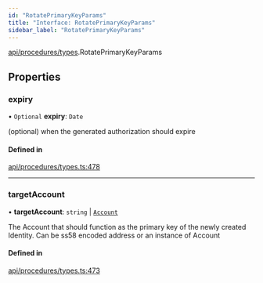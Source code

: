 ```yaml
---
id: "RotatePrimaryKeyParams"
title: "Interface: RotatePrimaryKeyParams"
sidebar_label: "RotatePrimaryKeyParams"
---
```


[api/procedures/types](../../../../../modules/API/Procedures/Types/Types.md).RotatePrimaryKeyParams

## Properties

### expiry

• `Optional` **expiry**: `Date`

(optional) when the generated authorization should expire

#### Defined in

[api/procedures/types.ts:478](https://github.com/PolymeshAssociation/polymesh-sdk/blob/b6f9fb883/src/api/procedures/types.ts#L478)

___

### targetAccount

• **targetAccount**: `string` \| [`Account`](../../../../../classes/API/Entities/Account/Account.md)

The Account that should function as the primary key of the newly created Identity. Can be ss58 encoded address or an instance of Account

#### Defined in

[api/procedures/types.ts:473](https://github.com/PolymeshAssociation/polymesh-sdk/blob/b6f9fb883/src/api/procedures/types.ts#L473)
